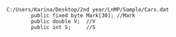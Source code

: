 	C:/Users/Karina/Desktop/2nd year/LnMP/Sample/Cars.dat
			public fixed byte Mark[30]; //Mark
            public double V;  //V
            public int S;     //S